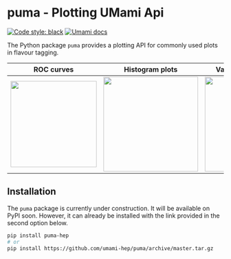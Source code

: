 # puma - Plotting UMami Api
[![Code style: black](https://img.shields.io/badge/code%20style-black-000000.svg)](https://github.com/psf/black) 
[![Umami docs](https://img.shields.io/badge/info-documentation-informational)](https://umami-hep.github.io/puma/)

The Python package `puma` provides a plotting API for commonly used plots in flavour tagging.

ROC curves | Histogram plots | Variable vs efficiency |
:---------:|:--------------: | :--------------------: |
<img src=https://umami-docs.web.cern.ch/ci_assets/roc.png width=200> | <img src=https://umami-docs.web.cern.ch/ci_assets/histogram_discriminant.png width=220> | <img src=https://umami-docs.web.cern.ch/ci_assets/pt_light_rej.png width=220> |


## Installation

The `puma` package is currently under construction. It will be available on PyPI soon.
However, it can already be installed with the link provided in the second option below.

```bash   
pip install puma-hep
# or
pip install https://github.com/umami-hep/puma/archive/master.tar.gz
```